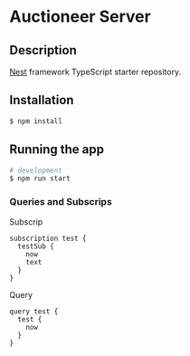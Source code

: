 # Auctioneer Server

## Description

[Nest](https://github.com/nestjs/nest) framework TypeScript starter repository.

## Installation

```bash
$ npm install
```

## Running the app

```bash
# development
$ npm run start
```

### Queries and Subscrips

Subscrip

```gql
subscription test {
  testSub {
    now
    text
  }
}
```

Query

```gql
query test {
  test {
    now
  }
}
```
